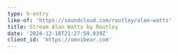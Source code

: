 ```yaml
---
type: h-entry
like-of: 'https://soundcloud.com/routley/alan-watts'
title: Stream Alan Watts by Routley
date: '2024-12-18T21:27:59.039Z'
client_id: 'https://omnibear.com'
---
```


